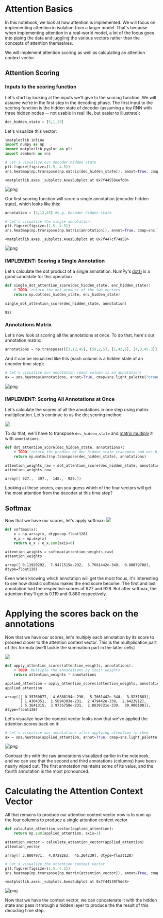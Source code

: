 
# Attention Basics
In this notebook, we look at how attention is implemented. We will focus on implementing attention in isolation from a larger model. That's because when implementing attention in a real-world model, a lot of the focus goes into piping the data and juggling the various vectors rather than the concepts of attention themselves.

We will implement attention scoring as well as calculating an attention context vector.

## Attention Scoring
### Inputs to the scoring function
Let's start by looking at the inputs we'll give to the scoring function. We will assume we're in the first step in the decoding phase. The first input to the scoring function is the hidden state of decoder (assuming a toy RNN with three hidden nodes -- not usable in real life, but easier to illustrate):


```python
dec_hidden_state = [5,1,20]
```

Let's visualize this vector:


```python
%matplotlib inline
import numpy as np
import matplotlib.pyplot as plt
import seaborn as sns

# Let's visualize our decoder hidden state
plt.figure(figsize=(1.5, 4.5))
sns.heatmap(np.transpose(np.matrix(dec_hidden_state)), annot=True, cmap=sns.light_palette("purple", as_cmap=True), linewidths=1)
```




    <matplotlib.axes._subplots.AxesSubplot at 0x7f44559eefd0>




![png](Attention_Basics_files/Attention_Basics_3_1.png)


Our first scoring function will score a single annotation (encoder hidden state), which looks like this:


```python
annotation = [3,12,45] #e.g. Encoder hidden state
```


```python
# Let's visualize the single annotation
plt.figure(figsize=(1.5, 4.5))
sns.heatmap(np.transpose(np.matrix(annotation)), annot=True, cmap=sns.light_palette("orange", as_cmap=True), linewidths=1)
```




    <matplotlib.axes._subplots.AxesSubplot at 0x7f447cf74a58>




![png](Attention_Basics_files/Attention_Basics_6_1.png)


### IMPLEMENT: Scoring a Single Annotation
Let's calculate the dot product of a single annotation. NumPy's [dot()](https://docs.scipy.org/doc/numpy/reference/generated/numpy.dot.html) is a good candidate for this operation


```python
def single_dot_attention_score(dec_hidden_state, enc_hidden_state):
    # TODO: return the dot product of the two vectors
    return np.dot(dec_hidden_state, enc_hidden_state)
    
single_dot_attention_score(dec_hidden_state, annotation)
```




    927




### Annotations Matrix
Let's now look at scoring all the annotations at once. To do that, here's our annotation matrix:


```python
annotations = np.transpose([[3,12,45], [59,2,5], [1,43,5], [4,3,45.3]])
```

And it can be visualized like this (each column is a hidden state of an encoder time step):


```python
# Let's visualize our annotation (each column is an annotation)
ax = sns.heatmap(annotations, annot=True, cmap=sns.light_palette("orange", as_cmap=True), linewidths=1)
```


![png](Attention_Basics_files/Attention_Basics_12_0.png)


### IMPLEMENT: Scoring All Annotations at Once
Let's calculate the scores of all the annotations in one step using matrix multiplication. Let's continue to us the dot scoring method

<img src="images/scoring_functions.png" />

To do that, we'll have to transpose `dec_hidden_state` and [matrix multiply](https://docs.scipy.org/doc/numpy/reference/generated/numpy.matmul.html) it with `annotations`.


```python
def dot_attention_score(dec_hidden_state, annotations):
    # TODO: return the product of dec_hidden_state transpose and enc_hidden_states
    return np.matmul(np.transpose(dec_hidden_state), annotations)
    
attention_weights_raw = dot_attention_score(dec_hidden_state, annotations)
attention_weights_raw
```




    array([ 927.,  397.,  148.,  929.])



Looking at these scores, can you guess which of the four vectors will get the most attention from the decoder at this time step?

## Softmax
Now that we have our scores, let's apply softmax:
<img src="images/softmax.png" />


```python
def softmax(x):
    x = np.array(x, dtype=np.float128)
    e_x = np.exp(x)
    return e_x / e_x.sum(axis=0) 

attention_weights = softmax(attention_weights_raw)
attention_weights
```




    array([ 0.11920292,  7.9471515e-232,  5.7661442e-340,  0.88079708], dtype=float128)



Even when knowing which annotation will get the most focus, it's interesting to see how drastic softmax makes the end score become. The first and last annotation had the respective scores of 927 and 929. But after softmax, the attention they'll get is 0.119 and 0.880 respectively.

# Applying the scores back on the annotations
Now that we have our scores, let's multiply each annotation by its score to proceed closer to the attention context vector. This is the multiplication part of this formula (we'll tackle the summation part in the latter cells)

<img src="images/Context_vector.png" />


```python
def apply_attention_scores(attention_weights, annotations):
    # TODO: Multiple the annotations by their weights
    return attention_weights * annotations

applied_attention = apply_attention_scores(attention_weights, annotations)
applied_attention
```




    array([[ 0.35760877,  4.6888194e-230,  5.7661442e-340,  3.5231883],
           [ 1.4304351,  1.5894303e-231,  2.479442e-338,  2.6423912],
           [ 5.3641315,  3.9735758e-231,  2.8830721e-339,  39.900108]], dtype=float128)



Let's visualize how the context vector looks now that we've applied the attention scores back on it:


```python
# Let's visualize our annotations after applying attention to them
ax = sns.heatmap(applied_attention, annot=True, cmap=sns.light_palette("orange", as_cmap=True), linewidths=1)
```


![png](Attention_Basics_files/Attention_Basics_20_0.png)


Contrast this with the raw annotations visualized earlier in the notebook, and we can see that the second and third annotations (columns) have been nearly wiped out. The first annotation maintains some of its value, and the fourth annotation is the most pronounced.

# Calculating the Attention Context Vector
All that remains to produce our attention context vector now is to sum up the four columns to produce a single attention context vector



```python
def calculate_attention_vector(applied_attention):
    return np.sum(applied_attention, axis=1)

attention_vector = calculate_attention_vector(applied_attention)
attention_vector
```




    array([ 3.8807971,  4.0728263,  45.264239], dtype=float128)




```python
# Let's visualize the attention context vector
plt.figure(figsize=(1.5, 4.5))
sns.heatmap(np.transpose(np.matrix(attention_vector)), annot=True, cmap=sns.light_palette("Blue", as_cmap=True), linewidths=1)
```




    <matplotlib.axes._subplots.AxesSubplot at 0x7f44530f5dd8>




![png](Attention_Basics_files/Attention_Basics_23_1.png)


Now that we have the context vector, we can concatenate it with the hidden state and pass it through a hidden layer to produce the the result of this decoding time step.
